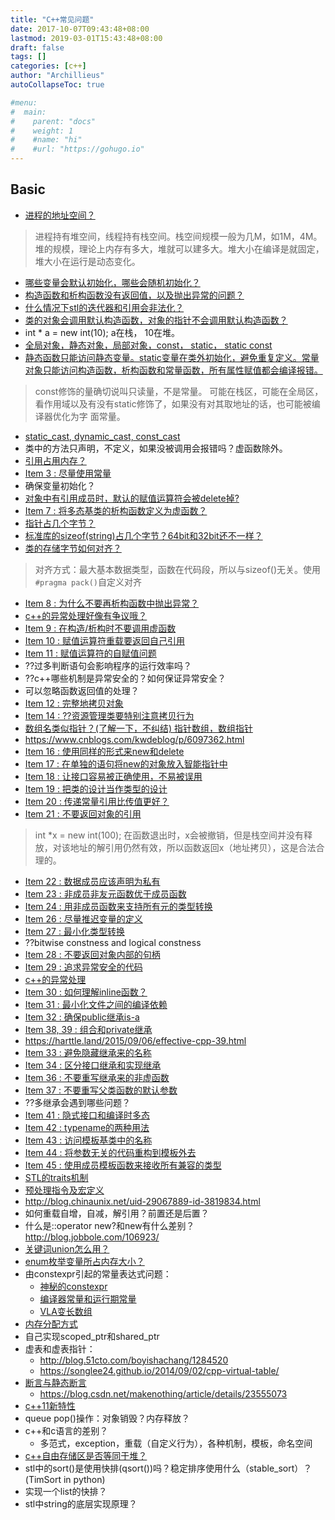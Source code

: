 ```yaml
---
title: "C++常见问题"
date: 2017-10-07T09:43:48+08:00
lastmod: 2019-03-01T15:43:48+08:00
draft: false
tags: []
categories: [c++]
author: "Archillieus"
autoCollapseToc: true

#menu:
#  main:
#    parent: "docs"
#    weight: 1
#    #name: "hi"
#    #url: "https://gohugo.io"
---
```


## Basic

+ [进程的地址空间？](https://harttle.land/2015/07/22/memory-segment.html)

> 进程持有堆空间，线程持有栈空间。栈空间规模一般为几M，如1M，4M。堆的规模，理论上内存有多大，堆就可以建多大。堆大小在编译是就固定， 堆大小在运行是动态变化。

+ [哪些变量会默认初始化，哪些会随机初始化？](https://harttle.land/2015/10/05/cpp-variable-init.html)
+ [构造函数和析构函数没有返回值，以及抛出异常的问题？](https://www.cnblogs.com/luxiaoxun/archive/2012/09/06/2673249.html)
+ [什么情况下stl的迭代器和引用会非法化？](https://blog.csdn.net/y1196645376/article/details/52938474)
+ [类的对象会调用默认构造函数，对象的指针不会调用默认构造函数？](https://harttle.land/2015/06/22/cpp-object-lifecycle.html)
+ int * a = new int(10); a在栈， 10在堆。
+ [全局对象，静态对象，局部对象，const， static， static const](https://blog.csdn.net/jinpeng_cumt/article/details/52723131)
+ [静态函数只能访问静态变量。static变量在类外初始化，避免重复定义。常量对象只能访问构造函数，析构函数和常量函数，所有属性赋值都会编译报错。](https://harttle.land/2015/06/24/cpp-static-and-const-member.html)

> const修饰的量确切说叫只读量，不是常量。
> 可能在栈区，可能在全局区，看作用域以及有没有static修饰了，如果没有对其取地址的话，也可能被编译器优化为字
> 面常量。

+ [static_cast, dynamic_cast, const_cast](https://www.cnblogs.com/chenyangchun/p/6795923.html)
+ 类中的方法只声明，不定义，如果没被调用会报错吗？虚函数除外。
+ [引用占用内存？](https://stackoverflow.com/questions/1179937/how-does-a-c-reference-look-memory-wise)
+ [Item 3 : 尽量使用常量](https://harttle.land/2015/07/21/effective-cpp-3.html)
+ 确保变量初始化？
+ [对象中有引用成员时，默认的赋值运算符会被delete掉?](https://harttle.land/2015/07/23/effective-cpp-5.html)
+ [Item 7 : 将多态基类的析构函数定义为虚函数？](https://harttle.land/2015/07/24/effective-cpp-7.html)
+ [指针占几个字节？](https://zhidao.baidu.com/question/505146033.html)
+ [标准库的sizeof(string)占几个字节？64bit和32bit还不一样？](https://zhidao.baidu.com/question/165120550.html)
+ [类的存储字节如何对齐？](https://harttle.land/2015/07/24/effective-cpp-7.html)

> 对齐方式：最大基本数据类型，函数在代码段，所以与sizeof()无关。使用``#pragma pack()``自定义对齐

+ [Item 8 : 为什么不要再析构函数中抛出异常？](https://harttle.land/2015/07/26/effective-cpp-8.html)
+ [c++的异常处理好像有争议哦？](https://www.zhihu.com/question/22889420)
+ [Item 9 : 在构造/析构时不要调用虚函数](https://harttle.land/tags.html#Effective-C++)
+ [Item 10 : 赋值运算符重载要返回自己引用](https://harttle.land/2015/07/28/effective-cpp-10.html)
+ [Item 11 : 赋值运算符的自赋值问题](https://harttle.land/2015/07/30/effective-cpp-11.html)
+ ??过多判断语句会影响程序的运行效率吗？
+ ??c++哪些机制是异常安全的？如何保证异常安全？
+ 可以忽略函数返回值的处理？
+ [Item 12 : 完整地拷贝对象](https://harttle.land/2015/08/01/effective-cpp-12.html)
+ [Item 14 : ??资源管理类要特别注意拷贝行为](https://harttle.land/2015/08/04/effective-cpp-14.html)
+ [数组名类似指针？(了解一下，不纠结) 指针数组，数组指针](https://www.cnblogs.com/ddx-deng/archive/2012/12/16/3755862.html)
+ <https://www.cnblogs.com/kwdeblog/p/6097362.html>
+ [Item 16 : 使用同样的形式来new和delete](https://harttle.land/2015/08/07/effective-cpp-16.html)
+ [Item 17 : 在单独的语句将new的对象放入智能指针中](https://harttle.land/2015/08/08/effective-cpp-17.html)
+ [Item 18 : 让接口容易被正确使用，不易被误用](https://harttle.land/2015/08/08/effective-cpp-17.html)
+ [Item 19 : 把类的设计当作类型的设计](https://harttle.land/2015/08/12/effective-cpp-19.html)
+ [Item 20 : 传递常量引用比传值更好？](https://harttle.land/2015/08/13/effective-cpp-20.html)
+ [Item 21 : 不要返回对象的引用](https://harttle.land/2015/08/18/effective-cpp-21.html)

> int *x = new int(100); 在函数退出时，x会被撤销，但是栈空间并没有释放，对该地址的解引用仍然有效，所以函数返回x（地址拷贝），这是合法合理的。

+ [Item 22 : 数据成员应该声明为私有](https://harttle.land/2015/08/19/effective-cpp-22.html)
+ [Item 23 : 非成员非友元函数优于成员函数](https://harttle.land/2015/08/20/effective-cpp-23.html)
+ [Item 24 : 用非成员函数来支持所有元的类型转换](https:/harttle.land/2015/08/22/effective-cpp-24.html)
+ [Item 26 : 尽量推迟变量的定义](https://harttle.land/2015/08/24/effective-cpp-26.html)
+ [Item 27 : 最小化类型转换](https://harttle.land/2015/08/25/effective-cpp-27.html)
+ ??bitwise constness and logical constness
+ [Item 28 : 不要返回对象内部的句柄](https://harttle.land/2015/08/26/effective-cpp-28.html)
+ [Item 29 : 追求异常安全的代码](https://harttle.land/2015/08/27/effective-cpp-29.html)
+ [c++的异常处理](https://blog.csdn.net/daheiantian/article/details/6530318)
+ [Item 30 : 如何理解inline函数？](https://harttle.land/2015/08/28/effective-cpp-30.html)
+ [Item 31 : 最小化文件之间的编译依赖](https://harttle.land/2015/08/29/effective-cpp-31.html)
+ [Item 32 : 确保public继承is-a](https://harttle.land/2015/08/30/effective-cpp-32.html)
+ [Item 38, 39 : 组合和private继承](https://harttle.land/2015/09/05/effective-cpp-38.html)
+ <https://harttle.land/2015/09/06/effective-cpp-39.html>
+ [Item 33 : 避免隐藏继承来的名称](https://harttle.land/2015/08/31/effective-cpp-33.html)
+ [Item 34 : 区分接口继承和实现继承](https://harttle.land/2015/09/01/effective-cpp-34.html)
+ [Item 36 : 不要重写继承来的非虚函数](https://harttle.land/2015/09/01/effective-cpp-34.html)
+ [Item 37 : 不要重写父类函数的默认参数](https://harttle.land/2015/09/01/effective-cpp-34.html)
+ ??多继承会遇到哪些问题？
+ [Item 41 : 隐式接口和编译时多态](https://harttle.land/tags.html#Effective-C++)
+ [Item 42 : typename的两种用法](https://harttle.land/2015/09/09/effective-cpp-42.html)
+ [Item 43 : 访问模板基类中的名称](https://harttle.land/2015/09/10/effective-cpp-43.html)
+ [Item 44 : 将参数无关的代码重构到模板外去](https://harttle.land/2015/09/12/effective-cpp-44.html)
+ [Item 45 : 使用成员模板函数来接收所有兼容的类型](https://harttle.land/2015/09/13/effective-cpp-45.html)
+ [STL的traits机制](https://blog.csdn.net/lihao21/article/details/55043881)
+ [预处理指令及宏定义](https://www.cnblogs.com/zi-xing/p/4550246.html)
+ <http://blog.chinaunix.net/uid-29067889-id-3819834.html>
+ 如何重载自增，自减，解引用？前置还是后置？
+ 什么是::operator new?和new有什么差别？  <http://blog.jobbole.com/106923/>
+ [关键词union怎么用？](http://zh.cppreference.com/w/cpp/language/union)
+ [enum枚举变量所占内存大小？](https://blog.csdn.net/bulebin/article/details/54388735)
+ 由constexpr引起的常量表达式问题：
  + [神秘的constexpr](https://www.cnblogs.com/wangxiaobao/p/5966394.html)
  + [编译器常量和运行期常量](https://bbs.csdn.net/topics/100054572)
  + [VLA变长数组](https://www.cnblogs.com/qingergege/p/7520565.html)
+ [内存分配方式](https://blog.csdn.net/gukesdo/article/details/6548256)
+ 自己实现scoped_ptr和shared_ptr
+ 虚表和虚表指针：  
  + <http://blog.51cto.com/boyishachang/1284520>
  + <https://songlee24.github.io/2014/09/02/cpp-virtual-table/>
+ [断言与静态断言](http://deltamaster.is-programmer.com/posts/29649.html)
  + <https://blog.csdn.net/makenothing/article/details/23555073>
+ [c++11新特性](http://blog.guoyb.com/tags/C-11/)
+ queue pop()操作：对象销毁？内存释放？
+ c++和c语言的差别？  
  + 多范式，exception，重载（自定义行为），各种机制，模板，命名空间
+ [c++自由存储区是否等同于堆？](http://www.qingpingshan.com/rjbc/cyy/35186.html)
+ stl中的sort()是使用快排(qsort())吗？稳定排序使用什么（stable_sort）？(TimSort in python)
+ 实现一个list的快排？
+ stl中string的底层实现原理？